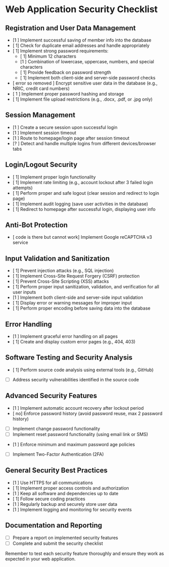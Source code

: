 # Web Application Security Checklist

## Registration and User Data Management
- [1 ] Implement successful saving of member info into the database 
- [ 1] Check for duplicate email addresses and handle appropriately
- [ 1] Implement strong password requirements:
  - [ 1] Minimum 12 characters
  - [1 ] Combination of lowercase, uppercase, numbers, and special characters
  - [ 1] Provide feedback on password strength
  - [ 1] Implement both client-side and server-side password checks
- [ error so removed ] Encrypt sensitive user data in the database (e.g., NRIC, credit card numbers)
- [ 1 ] Implement proper password hashing and storage
- [ 1] Implement file upload restrictions (e.g., .docx, .pdf, or .jpg only)

## Session Management
- [1 ] Create a secure session upon successful login
- [1 ] Implement session timeout
- [1 ] Route to homepage/login page after session timeout
- [? ] Detect and handle multiple logins from different devices/browser tabs

## Login/Logout Security
- [ 1] Implement proper login functionality
- [ 1] Implement rate limiting (e.g., account lockout after 3 failed login attempts)
- [ 1] Perform proper and safe logout (clear session and redirect to login page)
- [ 1] Implement audit logging (save user activities in the database)
- [ 1] Redirect to homepage after successful login, displaying user info

## Anti-Bot Protection
- [ code is there but cannot work] Implement Google reCAPTCHA v3 service

## Input Validation and Sanitization
- [ 1] Prevent injection attacks (e.g., SQL injection)
- [ 1] Implement Cross-Site Request Forgery (CSRF) protection
- [ 1] Prevent Cross-Site Scripting (XSS) attacks
- [ 1] Perform proper input sanitization, validation, and verification for all user inputs
- [1 ] Implement both client-side and server-side input validation
- [ 1] Display error or warning messages for improper input
- [ 1] Perform proper encoding before saving data into the database

## Error Handling
- [1 ] Implement graceful error handling on all pages
- [ 1] Create and display custom error pages (e.g., 404, 403)

## Software Testing and Security Analysis
- [ 1] Perform source code analysis using external tools (e.g., GitHub)
- [ ] Address security vulnerabilities identified in the source code

## Advanced Security Features
- [1 ] Implement automatic account recovery after lockout period
- [ no] Enforce password history (avoid password reuse, max 2 password history)
- [ ] Implement change password functionality
- [ ] Implement reset password functionality (using email link or SMS)
- [1 ] Enforce minimum and maximum password age policies
- [ ] Implement Two-Factor Authentication (2FA)

## General Security Best Practices
- [1 ] Use HTTPS for all communications
- [ 1] Implement proper access controls and authorization
- [1 ] Keep all software and dependencies up to date
- [ 1] Follow secure coding practices
- [1 ] Regularly backup and securely store user data
- [1 ] Implement logging and monitoring for security events



## Documentation and Reporting
- [ ] Prepare a report on implemented security features
- [ ] Complete and submit the security checklist

Remember to test each security feature thoroughly and ensure they work as expected in your web application.
